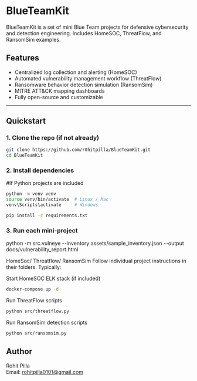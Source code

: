 # BlueTeamKit

BlueTeamKit is a set of mini Blue Team projects for defensive cybersecurity and detection engineering. Includes HomeSOC, ThreatFlow, and RansomSim examples.

## Features

- Centralized log collection and alerting (HomeSOC)
- Automated vulnerability management workflow (ThreatFlow)
- Ransomware behavior detection simulation (RansomSim)
- MITRE ATT&CK mapping dashboards
- Fully open-source and customizable

---

## Quickstart

### 1. Clone the repo (if not already)
```bash
git clone https://github.com/r0hitpilla/BlueTeamKit.git
cd BlueTeamKit
```

### 2. Install dependencies

#If Python projects are included
```bash
python -m venv venv
source venv/bin/activate  # Linux / Mac
venv\Scripts\activate     # Windows

pip install -r requirements.txt
```
### 3. Run each mini-project

python -m src.vulneye --inventory assets/sample_inventory.json --output docs/vulnerability_report.html

HomeSoc/ Threatflow/ RansomSim
Follow individual project instructions in their folders. Typically:

Start HomeSOC ELK stack (if included)
```bash
docker-compose up -d
```
Run ThreatFlow scripts
```bash
python src/threatflow.py
```
Run RansomSim detection scripts
```bash
python src/ransomsim.py
```

## Author
Rohit Pilla  
Email: rohitpilla0101@gmail.com 
